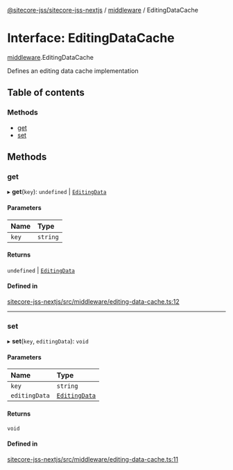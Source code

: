 [@sitecore-jss/sitecore-jss-nextjs](../README.md) / [middleware](../modules/middleware.md) / EditingDataCache

# Interface: EditingDataCache

[middleware](../modules/middleware.md).EditingDataCache

Defines an editing data cache implementation

## Table of contents

### Methods

- [get](middleware.EditingDataCache.md#get)
- [set](middleware.EditingDataCache.md#set)

## Methods

### get

▸ **get**(`key`): `undefined` \| [`EditingData`](../modules/index.md#editingdata)

#### Parameters

| Name | Type |
| :------ | :------ |
| `key` | `string` |

#### Returns

`undefined` \| [`EditingData`](../modules/index.md#editingdata)

#### Defined in

[sitecore-jss-nextjs/src/middleware/editing-data-cache.ts:12](https://github.com/Sitecore/jss/blob/1db69b67/packages/sitecore-jss-nextjs/src/middleware/editing-data-cache.ts#L12)

___

### set

▸ **set**(`key`, `editingData`): `void`

#### Parameters

| Name | Type |
| :------ | :------ |
| `key` | `string` |
| `editingData` | [`EditingData`](../modules/index.md#editingdata) |

#### Returns

`void`

#### Defined in

[sitecore-jss-nextjs/src/middleware/editing-data-cache.ts:11](https://github.com/Sitecore/jss/blob/1db69b67/packages/sitecore-jss-nextjs/src/middleware/editing-data-cache.ts#L11)
